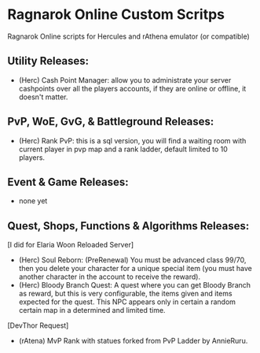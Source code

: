 # Ragnarok Online Custom Scritps
Ragnarok Online scripts for Hercules and rAthena emulator (or compatible)

## Utility Releases:

- (Herc) Cash Point Manager: allow you to administrate your server cashpoints over all the players accounts, if they are online or offline, it doesn't matter.

## PvP, WoE, GvG, & Battleground Releases:

- (Herc) Rank PvP: this is a sql version, you will find a waiting room with current player in pvp map and a rank ladder, default limited to 10 players.

## Event & Game Releases:

- none yet

## Quest, Shops, Functions & Algorithms Releases:

[I did for Elaria Woon Reloaded Server]
- (Herc) Soul Reborn: (PreRenewal) You must be advanced class 99/70, then you delete your character for a unique special item (you must have another character in the account to receive the reward).
- (Herc) Bloody Branch Quest: A quest where you can get Bloody Branch as reward, but this is very configurable, the items given and items expected for the quest. This NPC appears only in certain a random certain map in a determined and limited time.

[DevThor Request]
- (rAtena) MvP Rank with statues forked from PvP Ladder by AnnieRuru.
